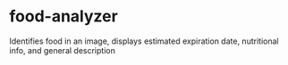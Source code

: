 # food-analyzer
Identifies food in an image, displays estimated expiration date, nutritional info, and general description